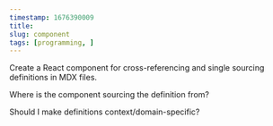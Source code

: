 ```yaml
---
timestamp: 1676390009
title: 
slug: component
tags: [programming, ]
---
```


Create a React component for cross-referencing and single sourcing definitions in MDX files.

Where is the component sourcing the definition from?

Should I make definitions context/domain-specific?